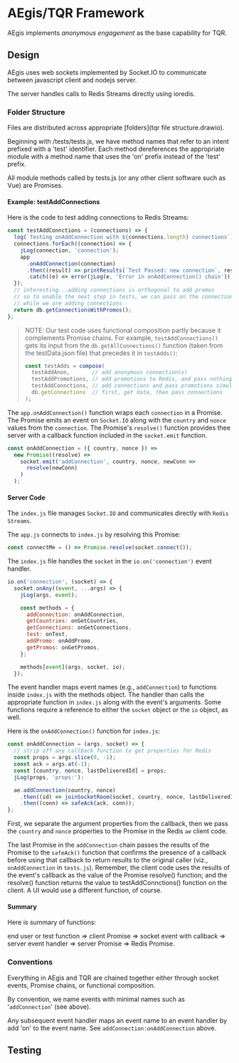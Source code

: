 # AEgis/TQR Framework

AEgis implements *anonymous engagement* as the base capability for TQR. 




## Design

AEgis uses web sockets implemented by Socket.IO to communicate between javascript client and nodejs server.

The server handles calls to Redis Streams directly using ioredis.

### Folder Structure

Files are distributed across appropriate [folders](tqr file structure.drawio).

Beginning with /tests/tests.js, we have method names that refer to an intent prefixed with a 'test' identifier. Each method dereferences the appropriate module with a method name that uses the 'on' prefix instead of the 'test' prefix.

All module methods called by tests.js (or any other client software such as Vue) are Promises.

#### Example: testAddConnections

Here is the code to test adding connections to Redis Streams:

```js
const testAddConnctions = (connections) => {
  log(`Testing onAddConnection with ${connections.length} connections`);
  connections.forEach((connection) => {
    jLog(connection, 'connection');
    app
      .onAddConnection(connection)
      .then((result) => printResults(`Test Passed: new connection`, result))
      .catch((e) => error(jLog(e, 'Error in onAddConnection() chain')));
  });
  // interesting...adding connections is orthogonal to add promos
  // so to enable the next step in tests, we can pass on the connectionsWithPromos
  // while we are adding connections
  return db.getConnectionsWithPromos();
};
```

> NOTE:
> Our test code uses functional composition partly because it complements Promise chains. For example, `testAddConnections()` gets its input from the `db.getAllConnections()` function (taken from the testData.json file) that precedes it in `testAdds()`:
>
> ```js
> const testAdds = compose(
>   testAddAnon,       // add anonymous connection(s)
>   testAddPromotions, // add promotions to Redis, and pass nothing
>   testAddConnctions, // add connections and pass promotions simultaneously
>   db.getConnections  // first, get data, then pass connections
> );
> ```

The `app.onAddConnection()` function wraps each `connection` in a Promise. The Promise emits an event on `Socket.IO` along with the `country` and `nonce` values from the `connection`. The Promise's `resolve()` function provides thee server with a callback function included in the `socket.emit` function.

```js
const onAddConnection = ({ country, nonce }) =>
  new Promise((resolve) =>
    socket.emit('addConnection', country, nonce, newConn =>
      resolve(newConn)
    )
  );
```

#### Server Code

The `index.js` file manages `Socket.IO` and communicates directly with `Redis Streams`.

The `app.js` connects to `index.js` by resolving this Promise:

```js
const connectMe = () => Promise.resolve(socket.connect());
```

The `index.js` file handles the `socket` in the `io.on('connection')` event handler.

```js
io.on('connection', (socket) => {
  socket.onAny((event, ...args) => {
    jLog(args, event);

    const methods = {
      addConnection: onAddConnection,
      getCountries: onGetCountries,
      getConnections: onGetConnections,
      test: onTest,
      addPromo: onAddPromo,
      getPromos: onGetPromos,
    };

    methods[event](args, socket, io);
  });
  ```

The event handler maps event names (e.g., `addConnection`) to functions inside `index.js` with the methods object. The handler than calls the appropriate function in `index.js` along with the event's arguments. Some functions require a reference to either the `socket` object or the `io` object, as well.

Here is the `onAddConnection()` function for `index.js`:

```js
const onAddConnection = (args, socket) => {
  // strip off any callback function to get properties for Redis
  const props = args.slice(0, -1);
  const ack = args.at(-1);
  const [country, nonce, lastDeliveredId] = props;
  jLog(props, 'props:');

  ae.addConnection(country, nonce)
    .then((id) => joinSocketRoom(socket, country, nonce, lastDeliveredId, id))
    .then((conn) => safeAck(ack, conn));
};
```

First, we separate the argument properties from the callback, then we pass the `country` and `nonce` properties to the Promise in the Redis `ae` client code.

The last Promise in the `addConnection` chain passes the results of the Promise to the `safeAck()` function that confirms the presence of a callback before using that callback to return results to the original caller (viz., `onAddConnection` in `tests.js`). Remember, the client code uses the results of the event's callback as the value of the Promise resolve() function; and the resolve() function returns the value to testAddConnctions() function on the client. A UI would use a different function, of course.

#### Summary

Here is summary of functions:

end user or test function => client Promise => socket event with callback => server event handler => server Promise => Redis Promise. 


### Conventions

Everything in AEgis and TQR are chained together either through socket events, Promise chains, or functional composition. 

By convention, we name events with minimal names such as '`addConnection`' (see above).

Any subsequent event handler maps an event name to an event handler by add 'on' to the event name. See `addConnection:onAddConnection` above.


## Testing
